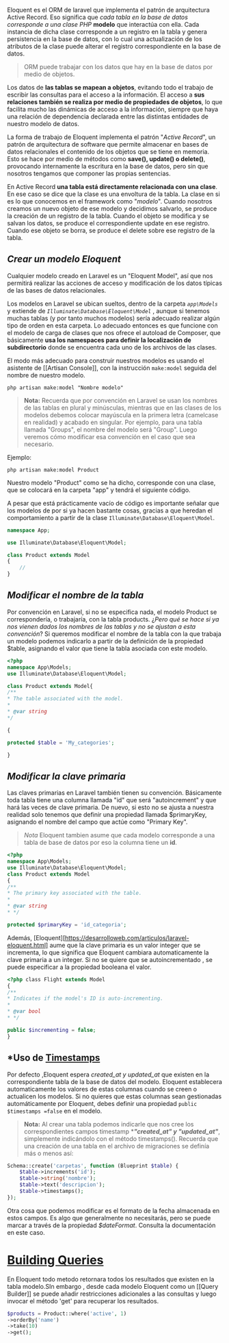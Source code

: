 Eloquent es el ORM de laravel que implementa el patrón de arquitectura Active Record. Eso significa que *cada tabla en la base de datos corresponde a una clase PHP* **modelo** que interactúa con ella. Cada instancia de dicha clase corresponde a un registro en la tabla y genera persistencia en la base de datos, con lo cual una actualización de los atributos de la clase puede alterar el registro correspondiente en la base de datos. 

>  ORM puede trabajar con los datos que hay en la 
>  base de datos por medio de objetos.

Los datos de **las tablas se mapean a objetos**, evitando todo el trabajo de escribir las consultas para el acceso a la información. El acceso a **sus relaciones también se realiza por medio de propiedades de objetos**, lo que facilita mucho las dinámicas de acceso a la información, siempre que haya una relación de dependencia declarada entre las distintas entidades de nuestro modelo de datos.

La forma de trabajo de Eloquent implementa el patrón "*Active Record*", un patrón de arquitectura de software que permite almacenar en bases de datos relacionales el contenido de los objetos que se tiene en memoria. Esto se hace por medio de métodos como **save(), update() o delete()**, provocando internamente la escritura en la base de datos, pero sin que nosotros tengamos que componer las propias sentencias.

En Active Record **una tabla está directamente relacionada con una clase**. En ese caso se dice que la clase es una envoltura de la tabla. La clase en si es lo que conocemos en el framework como "*modelo*". Cuando nosotros creamos un nuevo objeto de ese modelo y decidimos salvarlo, se produce la creación de un registro de la tabla. Cuando el objeto se modifica y se salvan los datos, se produce el correspondiente update en ese registro. Cuando ese objeto se borra, se produce el delete sobre ese registro de la tabla.

## *Crear un modelo Eloquent*

Cualquier modelo creado en Laravel es un "Eloquent Model", así que nos permitirá realizar las acciones de acceso y modificación de los datos típicas de las bases de datos relacionales.

Los modelos en Laravel se ubican sueltos, dentro de la carpeta *`app\Models`* y extiende de *`Illuminate\Database\Eloquent\Model`* , aunque si tenemos muchas tablas (y por tanto muchos modelos) sería adecuado realizar algún tipo de orden en esta carpeta. Lo adecuado entonces es que funcione con el modelo de carga de clases que nos ofrece el autoload de Composer, que básicamente **usa los namespaces para definir la localización de subdirectorio** donde se encuentra cada uno de los archivos de las clases.

El modo más adecuado para construir nuestros modelos es usando el asistente de [[Artisan Console]], con la instrucción `make:model` seguida del nombre de nuestro modelo.

```
php artisan make:model "Nombre modelo"
```


>**Nota:** Recuerda que por convención en Laravel se usan los nombres de las tablas en plural y minúsculas, mientras que en las clases de los modelos debemos colocar mayúscula en la primera letra (camelcase en realidad) y acabado en singular. Por ejemplo, para una tabla llamada "Groups", el nombre del modelo será "Group". Luego veremos cómo modificar esa convención en el caso que sea necesario.

Ejemplo: 

```
php artisan make:model Product
```

Nuestro modelo "Product" como se ha dicho, corresponde con una clase, que se colocará en la carpeta "app" y tendrá el siguiente código.

A pesar que está prácticamente vacío de código es importante señalar que los modelos de por si ya hacen bastante cosas, gracias a que heredan el comportamiento a partir de la clase `Illuminate\Database\Eloquent\Model`.

```php
namespace App;

use Illuminate\Database\Eloquent\Model;

class Product extends Model
{
    //
}
```


## *Modificar el nombre de la tabla*

Por convención en Laravel, si no se especifica nada, el modelo Product se correspondería, o trabajaría, con la tabla products. 
¿*Pero qué se hace si ya nos vienen dados los nombres de las tablas y no se ajustan a esta convención*?
Si queremos modificar el nombre de la tabla con la que trabaja un modelo podemos indicarlo a partir de la definición de la propiedad $table, asignando el valor que tiene la tabla asociada con este modelo.


```php
<?php 
namespace App\Models; 
use Illuminate\Database\Eloquent\Model; 

class Product extends Model{    
/**
* The table associated with the model.
*
* @var string     
*/ 

{

protected $table = 'My_categories';

}

```

## *Modificar la clave primaria*

Las claves primarias en Laravel también tienen su convención. Básicamente toda tabla tiene una columna llamada "id" que será "autoincrement" y que hará las veces de clave primaria. De nuevo, si esto no se ajusta a nuestra realidad solo tenemos que definir una propiedad llamada $primaryKey, asignando el nombre del campo que actúe como "Primary Key".

>*Nota*
>Eloquent tambien asume que cada modelo corresponde a una 
>tabla de base de datos por eso la columna tiene un **id**.


```php
<?php 
namespace App\Models; 
use Illuminate\Database\Eloquent\Model; 
class Product extends Model
{    
/**     
* The primary key associated with the table.     
*     
* @var string     
* */

protected $primaryKey = 'id_categoria';

```

Además, [Eloquent][https://desarrolloweb.com/articulos/laravel-eloquent.html]
 aume que la clave primaria es un valor integer que se incrementa, lo que significa que Eloquent cambiara automaticamente la clave primaria a un integer. Si no se quiere que se autoincrementado , se puede especificar a la propiedad booleana el valor.

```php
<?php class Flight extends Model
{    
/**     
* Indicates if the model's ID is auto-incrementing.     
*    
* @var bool     
* */    

public $incrementing = false;
}
```

## *Uso de [Timestamps](https://laravel.com/docs/9.x/eloquent#timestamps)

Por defecto ,Eloquent espera *created_at y updated_at* que existen en la correspondiente tabla de la base de datos del modelo. Eloquent establecera automaticamente los valores de estas columnas cuando se creen o actualicen los modelos. Si no quieres que estas columnas sean gestionadas automáticamente por Eloquent, debes definir una propiedad `public $timestamps =false` en el modelo.

>**Nota:** Al crear una tabla podemos indicarle que nos cree los correspondientes campos timestamp ****"created_at" y "updated_at"***, simplemente indicándolo con el método timestamps(). Recuerda que una creación de una tabla en el archivo de migraciones se definía más o menos así:  
  

```php
Schema::create('carpetas', function (Blueprint $table) {
    $table->increments('id');
    $table->string('nombre');
    $table->text('descripcion');
    $table->timestamps();
});
```


Otra cosa que podemos modificar es el formato de la fecha almacenada en estos campos. Es algo que generalmente no necesitarás, pero se puede marcar a través de la propiedad *$dateFormat*. Consulta la documentación en este caso.

# [Building Queries](https://laravel.com/docs/9.x/eloquent#building-queries)

En Eloquent todo metodo retornara todos los resultados que existen en la tabla modelo.SIn embargo , desde cada modelo Eloquent como un [[Query Builder]] se puede añadir restricciones adicionales a las consultas y luego invocar el método 'get' para recuperar los resultados.

```php
$products = Product::where('active', 1)               
->orderBy('name')               
->take(10)               
->get();
```
